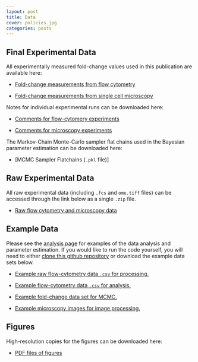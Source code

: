 ```yaml
---
layout: post
title: Data
cover: policies.jpg
categories: posts
---
```


## Final Experimental Data

All experimentally measured fold-change values used in this publication are available here:

* [Fold-change measurements from flow cytometry]()

* [Fold-change measurements from single cell microscopy]()


Notes for individual experimental runs can be downloaded here:

* [Comments for flow-cytomery experiments]()

* [Comments for microscopy experiments]()


The Markov-Chain Monte-Carlo sampler flat chains used in the Bayesian parameter estimation can be downloaded here:

* [MCMC Sampler Flatchains (`.pkl` file)]



## Raw Experimental Data

All raw experimental data (including `.fcs` and `ome.tiff` files) can be accessed through the link below as a single `.zip` file.

* [Raw flow cytometry and microscopy data]()


## Example Data

Please see the [analysis page]() for examples of the data analysis and parameter estimation. If you would like to run the code yourself, you will need to either [clone this github repository]() or download the example data
sets below.

* [Example raw flow-cytometry data `.csv` for processing.]()

* [Example flow-cytometry data `.csv` for analysis.]()

* [Example fold-change data set for MCMC.]()

* [Example microscopy images for image processing.]()


## Figures
High-resolution copies for the figures can be downloaded here:

* [PDF files of figures]()
